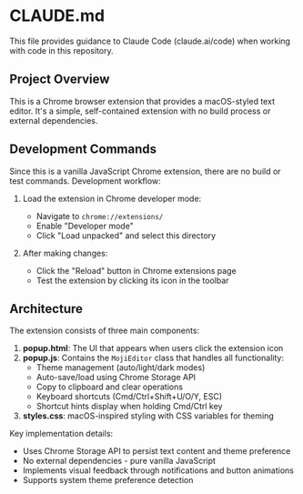 # CLAUDE.md

This file provides guidance to Claude Code (claude.ai/code) when working with code in this repository.

## Project Overview

This is a Chrome browser extension that provides a macOS-styled text editor. It's a simple, self-contained extension with no build process or external dependencies.

## Development Commands

Since this is a vanilla JavaScript Chrome extension, there are no build or test commands. Development workflow:

1. Load the extension in Chrome developer mode:
   - Navigate to `chrome://extensions/`
   - Enable "Developer mode"
   - Click "Load unpacked" and select this directory

2. After making changes:
   - Click the "Reload" button in Chrome extensions page
   - Test the extension by clicking its icon in the toolbar

## Architecture

The extension consists of three main components:

1. **popup.html**: The UI that appears when users click the extension icon
2. **popup.js**: Contains the `MojiEditor` class that handles all functionality:
   - Theme management (auto/light/dark modes)
   - Auto-save/load using Chrome Storage API
   - Copy to clipboard and clear operations
   - Keyboard shortcuts (Cmd/Ctrl+Shift+U/O/Y, ESC)
   - Shortcut hints display when holding Cmd/Ctrl key
3. **styles.css**: macOS-inspired styling with CSS variables for theming

Key implementation details:
- Uses Chrome Storage API to persist text content and theme preference
- No external dependencies - pure vanilla JavaScript
- Implements visual feedback through notifications and button animations
- Supports system theme preference detection